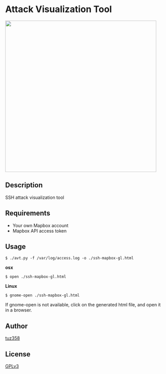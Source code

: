 # Attack Visualization Tool

<img src="http://tuz358.github.io/img/avt.gif" width="480px">

## Description
SSH attack visualization tool

## Requirements
- Your own Mapbox account
- Mapbox API access token

## Usage
```
$ ./avt.py -f /var/log/access.log -o ./ssh-mapbox-gl.html
```

**osx**
```
$ open ./ssh-mapbox-gl.html
```

**Linux**
```
$ gnome-open ./ssh-mapbox-gl.html
```
If gnome-open is not available, click on the generated html file, and open it in a browser.

## Author
[tuz358](https://github.com/tuz358)

## License
[GPLv3](https://github.com/tuz358/Attack-Visualization-Tool/blob/master/LICENSE)
